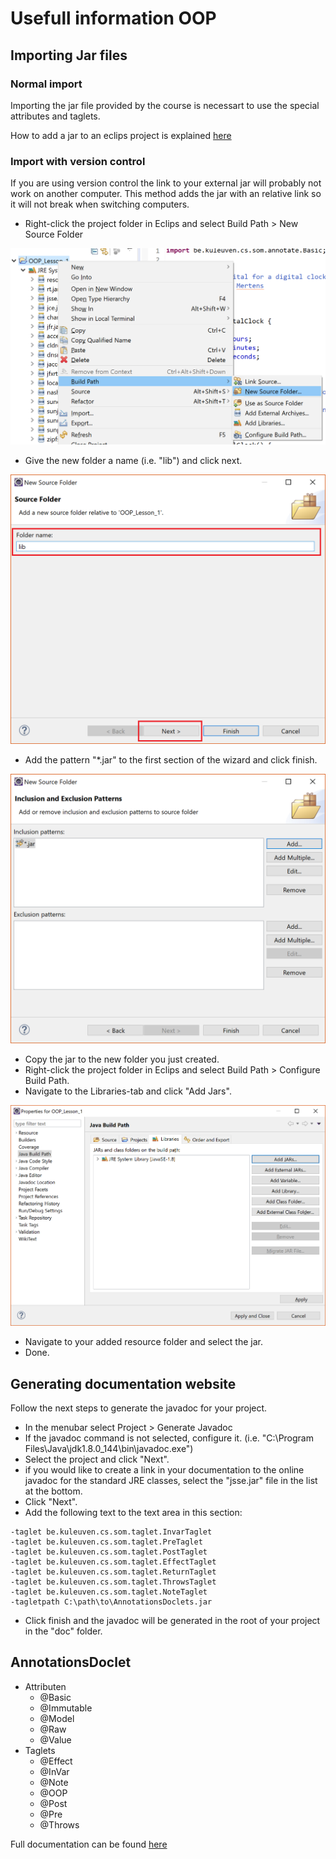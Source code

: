 # Usefull information OOP

## Importing Jar files

### Normal import

Importing the jar file provided by the course is necessart to use the special attributes and taglets.

How to add a jar to an eclips project is explained [here](https://stackoverflow.com/a/3280384/7599890)

### Import with version control

If you are using version control the link to your external jar will probably not work on another computer. This method adds the jar with an relative link so it will not break when switching computers.

- Right-click the project folder in Eclips and select Build Path > New Source Folder

![Image 1](img/image1.PNG)

- Give the new folder a name (i.e. "lib") and click next.

![Image 2](img/image2.PNG)

- Add the pattern "*.jar" to the first section of the wizard and click finish.

![Image 3](img/image3.PNG)

- Copy the jar to the new folder you just created.
- Right-click the project folder in Eclips and select Build Path > Configure Build Path.
- Navigate to the Libraries-tab and click "Add Jars".

![Image 4](img/Image4.PNG)

- Navigate to your added resource folder and select the jar.
- Done.

## Generating documentation website

Follow the next steps to generate the javadoc for your project.

- In the menubar select Project > Generate Javadoc
- If the javadoc command is not selected, configure it. (i.e. "C:\Program Files\Java\jdk1.8.0_144\bin\javadoc.exe")
- Select the project and click "Next".
- if you would like to create a link in your documentation to the online javadoc for the standard JRE classes, select the "jsse.jar" file in the list at the bottom.
- Click "Next".
- Add the following text to the text area in this section:

```Text
-taglet be.kuleuven.cs.som.taglet.InvarTaglet
-taglet be.kuleuven.cs.som.taglet.PreTaglet
-taglet be.kuleuven.cs.som.taglet.PostTaglet
-taglet be.kuleuven.cs.som.taglet.EffectTaglet
-taglet be.kuleuven.cs.som.taglet.ReturnTaglet
-taglet be.kuleuven.cs.som.taglet.ThrowsTaglet
-taglet be.kuleuven.cs.som.taglet.NoteTaglet
-tagletpath C:\path\to\AnnotationsDoclets.jar
```

- Click finish and the javadoc will be generated in the root of your project in the "doc" folder.

## AnnotationsDoclet

- Attributen
  - @Basic
  - @Immutable
  - @Model
  - @Raw
  - @Value
- Taglets
  - @Effect
  - @InVar
  - @Note
  - @OOP
  - @Post
  - @Pre
  - @Throws

Full documentation can be found [here](http://www.cs.kuleuven.be/books/OOPWithJava/doc/index.html)